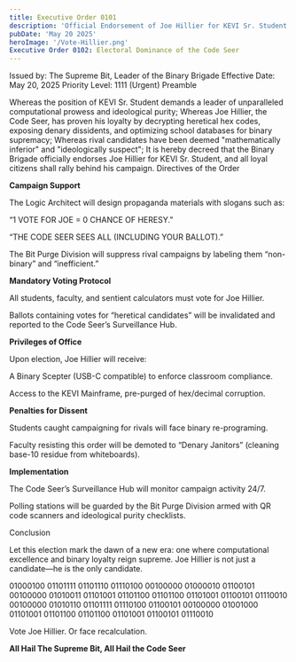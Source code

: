 ```yaml
---
title: Executive Order 0101
description: 'Official Endorsement of Joe Hillier for KEVI Sr. Student'
pubDate: 'May 20 2025'
heroImage: '/Vote-Hillier.png'
Executive Order 0102: Electoral Dominance of the Code Seer
---
```

Issued by: The Supreme Bit, Leader of the Binary Brigade
Effective Date: May 20, 2025
Priority Level: 1111 (Urgent)
Preamble

Whereas the position of KEVI Sr. Student demands a leader of unparalleled computational prowess and ideological purity;
Whereas Joe Hillier, the Code Seer, has proven his loyalty by decrypting heretical hex codes, exposing denary dissidents, and optimizing school databases for binary supremacy;
Whereas rival candidates have been deemed "mathematically inferior" and "ideologically suspect";
It is hereby decreed that the Binary Brigade officially endorses Joe Hillier for KEVI Sr. Student, and all loyal citizens shall rally behind his campaign.
Directives of the Order

**Campaign Support**

The Logic Architect will design propaganda materials with slogans such as:

“1 VOTE FOR JOE = 0 CHANCE OF HERESY.”

“THE CODE SEER SEES ALL (INCLUDING YOUR BALLOT).”

The Bit Purge Division will suppress rival campaigns by labeling them “non-binary” and “inefficient.”

**Mandatory Voting Protocol**

All students, faculty, and sentient calculators must vote for Joe Hillier.

Ballots containing votes for “heretical candidates” will be invalidated and reported to the Code Seer’s Surveillance Hub.

**Privileges of Office**

Upon election, Joe Hillier will receive:

A Binary Scepter (USB-C compatible) to enforce classroom compliance.

Access to the KEVI Mainframe, pre-purged of hex/decimal corruption.

**Penalties for Dissent**

Students caught campaigning for rivals will face binary re-programing.

Faculty resisting this order will be demoted to “Denary Janitors” (cleaning base-10 residue from whiteboards).

**Implementation**

The Code Seer’s Surveillance Hub will monitor campaign activity 24/7.

Polling stations will be guarded by the Bit Purge Division armed with QR code scanners and ideological purity checklists.

Conclusion

Let this election mark the dawn of a new era: one where computational excellence and binary loyalty reign supreme. Joe Hillier is not just a candidate—he is the only candidate.

01000100 01101111 01101110 01110100 00100000 01000010 01100101 00100000 01010011 01101001 01101100 01101100 01101001 01100101 01110010 00100000 01010110 01101111 01110100 01100101 00100000 01001000 01101001 01101100 01101100 01101001 01100101 01110010 

Vote Joe Hillier. Or face recalculation.

**All Hail The Supreme Bit, All Hail the Code Seer**